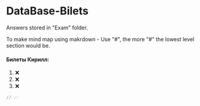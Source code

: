 # DataBase-Bilets

Answers stored in "Exam" folder.

To make mind map using makrdown - Use "#", the more "#" the lowest level section would be.

#### Билеты Кирилл:
1. ❌
2. ❌
3. ❌
```c
// ✅
```
